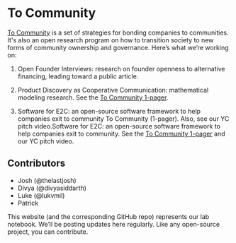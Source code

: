 # To Community

[To Community](https://to.community) is a set of strategies for bonding companies to communities. It's also an open research program on how to transition society to new forms of community ownership and governance. Here’s what we’re working on:
1. Open Founder Interviews: research on founder openness to alternative financing, leading toward a public article. <!-- [Summary + how to contribute!]() -->

2. Product Discovery as Cooperative Communication: mathematical modeling research. See the [To Community 1-pager](https://docs.google.com/document/d/1qwcdIuacdUHd_bQTCdA8V3_3w6-0Aj_AIIo8oSOnNPI).

3. Software for E2C: an open-source software framework to help companies exit to community To Community (1-pager). Also, see our YC pitch video.Software for E2C: an open-source software framework to help companies exit to community. See the [To Community 1-pager](https://docs.google.com/document/d/1qwcdIuacdUHd_bQTCdA8V3_3w6-0Aj_AIIo8oSOnNPI) and our YC pitch video.

## Contributors
- Josh (@thelastjosh)
- Divya (@divyasiddarth)
- Luke (@lukvmil)
- Patrick

This website (and the corresponding GitHub repo) represents our lab notebook. We’ll be posting updates here regularly. Like any open-source project, you can contribute.